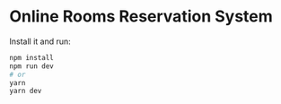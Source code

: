 # Online Rooms Reservation System

Install it and run:

```bash
npm install
npm run dev
# or
yarn
yarn dev
```


